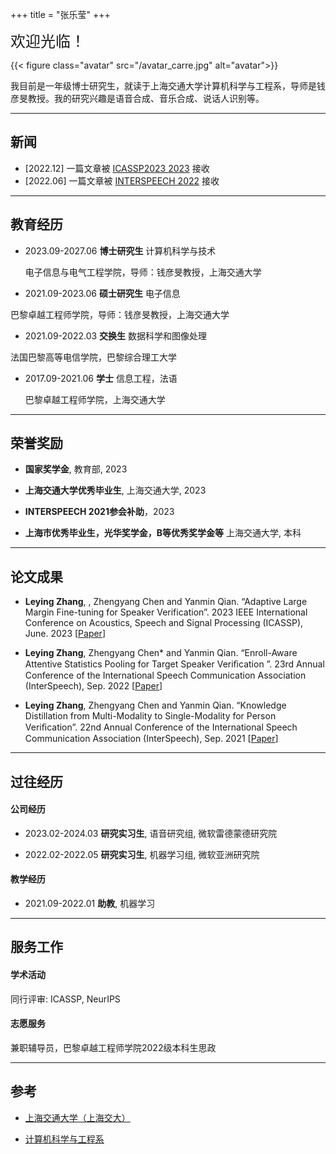 +++
title = "张乐莹"
+++

<font size=5>欢迎光临！</font>

{{< figure class="avatar" src="/avatar_carre.jpg" alt="avatar">}}

我目前是一年级博士研究生，就读于上海交通大学计算机科学与工程系，导师是钱彦旻教授。我的研究兴趣是语音合成、音乐合成、说话人识别等。

---

## 新闻
+ [2022.12] 一篇文章被 [ICASSP2023 2023](https://2023.ieeeicassp.org/) 接收
+ [2022.06] 一篇文章被 [INTERSPEECH 2022](https://www.interspeech2022.org/) 接收
---

<!-- ## Research Interest

My primary research interests include architectural design and system optimization to improve performance and energy efficiency of different-size computing systems including unmanned systems and cloud systems.

My broader interests include emerging technologies and evolving applications that could ultimately lead to the next-generation green computers. -->

## 教育经历

+ 2023.09-2027.06 **博士研究生** 计算机科学与技术
    
    电子信息与电气工程学院，导师：钱彦旻教授，上海交通大学

+ 2021.09-2023.06 **硕士研究生** 电子信息

巴黎卓越工程师学院，导师：钱彦旻教授，上海交通大学

+ 2021.09-2022.03 **交换生** 数据科学和图像处理

法国巴黎高等电信学院，巴黎综合理工大学


+ 2017.09-2021.06 **学士** 信息工程，法语
    
    巴黎卓越工程师学院，上海交通大学

<!-- + 2017.09-2021.06 **学士** 致远工科荣誉计划

    [致远学院](https://zhiyuan.sjtu.edu.cn/html/zhiyuan/)，上海交通大学 -->


---

## 荣誉奖励

+ **国家奖学金**, 教育部,  2023

+ **上海交通大学优秀毕业生**, 上海交通大学,  2023

+ **INTERSPEECH 2021参会补助**，2023

    <!-- *Top 15% in SJTU Bachelors*, -->
+ **上海市优秀毕业生，光华奖学金，B等优秀奖学金等** 上海交通大学, 本科

    <!-- *1st in CSE Department*, -->

---

## 论文成果 

+ **Leying Zhang**, , Zhengyang Chen and Yanmin Qian. “Adaptive Large Margin Fine-tuning for Speaker Verification”. 2023 IEEE International Conference on Acoustics, Speech and Signal Processing (ICASSP), June. 2023 [[Paper](/leying_icassp2023.pdf)]

+ **Leying Zhang**, Zhengyang Chen* and Yanmin Qian. “Enroll-Aware Attentive Statistics Pooling for Target Speaker Veriﬁcation ”. 23rd Annual Conference of the International Speech Communication Association (InterSpeech), Sep. 2022 [[Paper](/lyz15-zhang-interspeech22.pdf)]

+ **Leying Zhang**,  Zhengyang Chen and Yanmin Qian. “Knowledge Distillation from Multi-Modality to Single-Modality for Person Veriﬁcation”. 22nd Annual Conference of the International Speech Communication Association (InterSpeech), Sep. 2021 [[Paper](/zhangINTERSPEECH2021-.pdf)]
---

## 过往经历

#### 公司经历

+ 2023.02-2024.03 **研究实习生**, 语音研究组, 微软雷德蒙德研究院 


+ 2022.02-2022.05 **研究实习生**, 机器学习组, 微软亚洲研究院  

    <!-- I worked on power-aware VM management. Per-VM power modeling, power-aware live migration,  -->

<!-- + 2021.07-2021.10 **研究实习生**, [算法创新实验室](https://www.huaweicloud.com/lab/algorithm/about.html), 华为 

     I worded on  -->

<!-- + 2020.07-2020.09 **后台开发实习生**, [优图实验室](https://cloud.tencent.com/developer/column/1510), 腾讯

     I worked on agile deployment of running systems with K8S and ELK.  -->

#### 教学经历

+ 2021.09-2022.01 **助教**, 机器学习

    <!-- I worked on project scheduling -->

---

## 服务工作

#### 学术活动

同行评审: ICASSP, NeurIPS

#### 志愿服务

兼职辅导员，巴黎卓越工程师学院2022级本科生思政

---

## 参考

+ [上海交通大学（上海交大）](https://www.sjtu.edu.cn/)

+ [计算机科学与工程系](https://www.cs.sjtu.edu.cn/)



